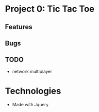 # Project 0: Tic Tac Toe


## Features

## Bugs 

## TODO
- network multiplayer

# Technologies
- Made with Jquery